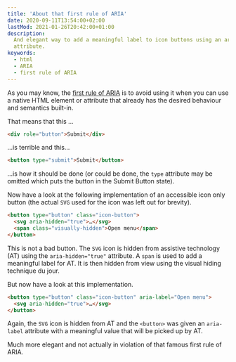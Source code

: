```yaml
---
title: 'About that first rule of ARIA'
date: 2020-09-11T13:54:00+02:00
lastMod: 2021-01-26T20:42:00+01:00
description:
  And elegant way to add a meaningful label to icon buttons using an aria-label
  attribute.
keywords:
  - html
  - ARIA
  - first rule of ARIA
---
```


As you may know, the
[first rule of ARIA](https://www.w3.org/TR/using-aria/#rule1) is to avoid using
it when you can use a native HTML element or attribute that already has the
desired behaviour and semantics built-in.

That means that this …

```html
<div role="button">Submit</div>
```

…is terrible and this…

```html
<button type="submit">Submit</button>
```

…is how it should be done (or could be done, the `type` attribute may be omitted
which puts the button in the Submit Button state).

Now have a look at the following implementation of an accessible icon only
button (the actual `SVG` used for the icon was left out for brevity).

```html
<button type="button" class="icon-button">
  <svg aria-hidden="true">…</svg>
  <span class="visually-hidden">Open menu</span>
</button>
```

This is not a bad button. The `SVG` icon is hidden from assistive technology
(AT) using the `aria-hidden="true"` attribute. A `span` is used to add a
meaningful label for AT. It is then hidden from view using the visual hiding
technique du jour.

But now have a look at this implementation.

```html
<button type="button" class="icon-button" aria-label="Open menu">
  <svg aria-hidden="true">…</svg>
</button>
```

Again, the `SVG` icon is hidden from AT and the `<button>` was given an
`aria-label` attribute with a meaningful value that will be picked up by AT.

Much more elegant and not actually in violation of that famous first rule of
ARIA.

